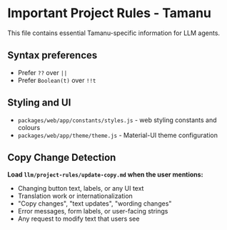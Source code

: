 # Important Project Rules - Tamanu

This file contains essential Tamanu-specific information for LLM agents.

## Syntax preferences

- Prefer `??` over `||`
- Prefer `Boolean(t)` over `!!t`

## Styling and UI

- `packages/web/app/constants/styles.js` - web styling constants and colours
- `packages/web/app/theme/theme.js` - Material-UI theme configuration

## Copy Change Detection

**Load `llm/project-rules/update-copy.md` when the user mentions:**

- Changing button text, labels, or any UI text
- Translation work or internationalization
- "Copy changes", "text updates", "wording changes"
- Error messages, form labels, or user-facing strings
- Any request to modify text that users see
